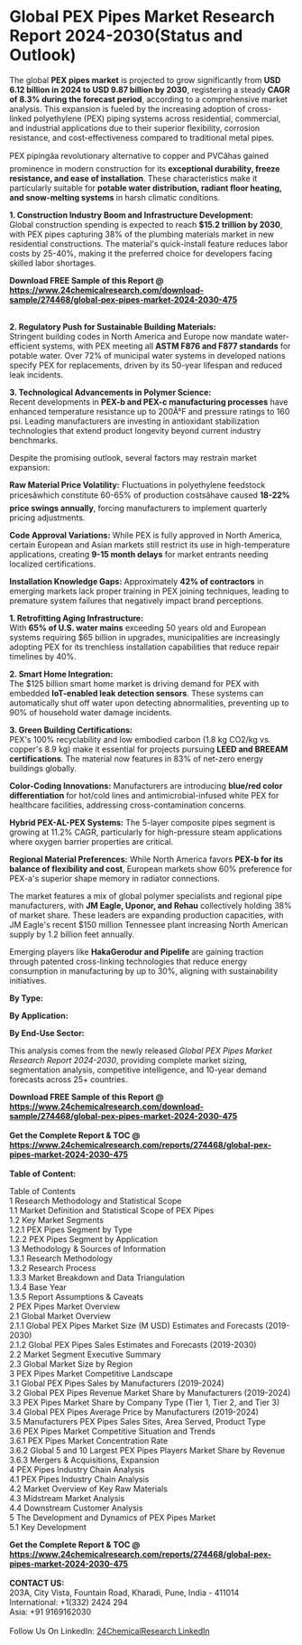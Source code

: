 <h1>Global PEX Pipes Market Research Report 2024-2030(Status and Outlook)</h1><p>The global <strong>PEX pipes market</strong> is projected to grow significantly from <strong>USD 6.12 billion in 2024 to USD 9.87 billion by 2030</strong>, registering a steady <strong>CAGR of 8.3% during the forecast period</strong>, according to a comprehensive market analysis. This expansion is fueled by the increasing adoption of cross-linked polyethylene (PEX) piping systems across residential, commercial, and industrial applications due to their superior flexibility, corrosion resistance, and cost-effectiveness compared to traditional metal pipes.</p><p>PEX pipingâa revolutionary alternative to copper and PVCâhas gained prominence in modern construction for its <strong>exceptional durability, freeze resistance, and ease of installation</strong>. These characteristics make it particularly suitable for <strong>potable water distribution, radiant floor heating, and snow-melting systems</strong> in harsh climatic conditions.</p><p><strong>1. Construction Industry Boom and Infrastructure Development:</strong><br>
Global construction spending is expected to reach <strong>$15.2 trillion by 2030</strong>, with PEX pipes capturing 38% of the plumbing materials market in new residential constructions. The material's quick-install feature reduces labor costs by 25-40%, making it the preferred choice for developers facing skilled labor shortages.</p><div><b>Download FREE Sample of this Report @ 
            <a href="https://www.24chemicalresearch.com/download-sample/274468/global-pex-pipes-market-2024-2030-475">
            https://www.24chemicalresearch.com/download-sample/274468/global-pex-pipes-market-2024-2030-475</a></b></div><br><p><strong>2. Regulatory Push for Sustainable Building Materials:</strong><br>
Stringent building codes in North America and Europe now mandate water-efficient systems, with PEX meeting all <strong>ASTM F876 and F877 standards</strong> for potable water. Over 72% of municipal water systems in developed nations specify PEX for replacements, driven by its 50-year lifespan and reduced leak incidents.</p><p><strong>3. Technological Advancements in Polymer Science:</strong><br>
Recent developments in <strong>PEX-b and PEX-c manufacturing processes</strong> have enhanced temperature resistance up to 200Â°F and pressure ratings to 160 psi. Leading manufacturers are investing in antioxidant stabilization technologies that extend product longevity beyond current industry benchmarks.</p><p>Despite the promising outlook, several factors may restrain market expansion:</p><p><strong>Raw Material Price Volatility:</strong> Fluctuations in polyethylene feedstock pricesâwhich constitute 60-65% of production costsâhave caused <strong>18-22% price swings annually</strong>, forcing manufacturers to implement quarterly pricing adjustments.</p><p><strong>Code Approval Variations:</strong> While PEX is fully approved in North America, certain European and Asian markets still restrict its use in high-temperature applications, creating <strong>9-15 month delays</strong> for market entrants needing localized certifications.</p><p><strong>Installation Knowledge Gaps:</strong> Approximately <strong>42% of contractors</strong> in emerging markets lack proper training in PEX joining techniques, leading to premature system failures that negatively impact brand perceptions.</p><p><strong>1. Retrofitting Aging Infrastructure:</strong><br>
With <strong>65% of U.S. water mains</strong> exceeding 50 years old and European systems requiring $65 billion in upgrades, municipalities are increasingly adopting PEX for its trenchless installation capabilities that reduce repair timelines by 40%.</p><p><strong>2. Smart Home Integration:</strong><br>
The $125 billion smart home market is driving demand for PEX with embedded <strong>IoT-enabled leak detection sensors</strong>. These systems can automatically shut off water upon detecting abnormalities, preventing up to 90% of household water damage incidents.</p><p><strong>3. Green Building Certifications:</strong><br>
PEX's 100% recyclability and low embodied carbon (1.8 kg CO2/kg vs. copper's 8.9 kg) make it essential for projects pursuing <strong>LEED and BREEAM certifications</strong>. The material now features in 83% of net-zero energy buildings globally.</p><p><strong>Color-Coding Innovations:</strong> Manufacturers are introducing <strong>blue/red color differentiation</strong> for hot/cold lines and antimicrobial-infused white PEX for healthcare facilities, addressing cross-contamination concerns.</p><p><strong>Hybrid PEX-AL-PEX Systems:</strong> The 5-layer composite pipes segment is growing at 11.2% CAGR, particularly for high-pressure steam applications where oxygen barrier properties are critical.</p><p><strong>Regional Material Preferences:</strong> While North America favors <strong>PEX-b for its balance of flexibility and cost</strong>, European markets show 60% preference for PEX-a's superior shape memory in radiator connections.</p><p>The market features a mix of global polymer specialists and regional pipe manufacturers, with <strong>JM Eagle, Uponor, and Rehau</strong> collectively holding 38% of market share. These leaders are expanding production capacities, with JM Eagle's recent $150 million Tennessee plant increasing North American supply by 1.2 billion feet annually.</p><p>Emerging players like <strong>HakaGerodur and Pipelife</strong> are gaining traction through patented cross-linking technologies that reduce energy consumption in manufacturing by up to 30%, aligning with sustainability initiatives.</p><p><strong>By Type:</strong></p><p><strong>By Application:</strong></p><p><strong>By End-Use Sector:</strong></p><p>This analysis comes from the newly released <em>Global PEX Pipes Market Research Report 2024-2030</em>, providing complete market sizing, segmentation analysis, competitive intelligence, and 10-year demand forecasts across 25+ countries.</p><div><b>Download FREE Sample of this Report @ 
            <a href="https://www.24chemicalresearch.com/download-sample/274468/global-pex-pipes-market-2024-2030-475">
            https://www.24chemicalresearch.com/download-sample/274468/global-pex-pipes-market-2024-2030-475</a></b></div><br><div><b>Get the Complete Report & TOC @ 
            <a href="https://www.24chemicalresearch.com/reports/274468/global-pex-pipes-market-2024-2030-475">
            https://www.24chemicalresearch.com/reports/274468/global-pex-pipes-market-2024-2030-475</a></b></div><br>
            <b>Table of Content:</b><p>Table of Contents<br />
1 Research Methodology and Statistical Scope<br />
1.1 Market Definition and Statistical Scope of PEX Pipes<br />
1.2 Key Market Segments<br />
1.2.1 PEX Pipes Segment by Type<br />
1.2.2 PEX Pipes Segment by Application<br />
1.3 Methodology & Sources of Information<br />
1.3.1 Research Methodology<br />
1.3.2 Research Process<br />
1.3.3 Market Breakdown and Data Triangulation<br />
1.3.4 Base Year<br />
1.3.5 Report Assumptions & Caveats<br />
2 PEX Pipes Market Overview<br />
2.1 Global Market Overview<br />
2.1.1 Global PEX Pipes Market Size (M USD) Estimates and Forecasts (2019-2030)<br />
2.1.2 Global PEX Pipes Sales Estimates and Forecasts (2019-2030)<br />
2.2 Market Segment Executive Summary<br />
2.3 Global Market Size by Region<br />
3 PEX Pipes Market Competitive Landscape<br />
3.1 Global PEX Pipes Sales by Manufacturers (2019-2024)<br />
3.2 Global PEX Pipes Revenue Market Share by Manufacturers (2019-2024)<br />
3.3 PEX Pipes Market Share by Company Type (Tier 1, Tier 2, and Tier 3)<br />
3.4 Global PEX Pipes Average Price by Manufacturers (2019-2024)<br />
3.5 Manufacturers PEX Pipes Sales Sites, Area Served, Product Type<br />
3.6 PEX Pipes Market Competitive Situation and Trends<br />
3.6.1 PEX Pipes Market Concentration Rate<br />
3.6.2 Global 5 and 10 Largest PEX Pipes Players Market Share by Revenue<br />
3.6.3 Mergers & Acquisitions, Expansion<br />
4 PEX Pipes Industry Chain Analysis<br />
4.1 PEX Pipes Industry Chain Analysis<br />
4.2 Market Overview of Key Raw Materials<br />
4.3 Midstream Market Analysis<br />
4.4 Downstream Customer Analysis<br />
5 The Development and Dynamics of PEX Pipes Market <br />
5.1 Key Development</p><div><b>Get the Complete Report & TOC @ 
            <a href="https://www.24chemicalresearch.com/reports/274468/global-pex-pipes-market-2024-2030-475">
            https://www.24chemicalresearch.com/reports/274468/global-pex-pipes-market-2024-2030-475</a></b></div><br><b>CONTACT US:</b><br>
            203A, City Vista, Fountain Road, Kharadi, Pune, India - 411014<br>
            International: +1(332) 2424 294<br>
            Asia: +91 9169162030 <br><br>
            Follow Us On LinkedIn: <a href="https://www.linkedin.com/company/24chemicalresearch/">24ChemicalResearch LinkedIn</a>